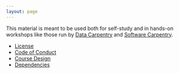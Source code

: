 ```yaml
---
layout: page
---
```

This material is meant to be used both for self-study and in hands-on workshops
like those run by [Data Carpentry][dc-website] and [Software Carpentry][swc-website].

*   [License](LICENSE.html)
*   [Code of Conduct](CONDUCT.html)
*   [Course Design](design.html)
*   [Dependencies](design.svg)

[dc-website]: http://datacarpentry.org
[swc-website]: http://software-carpentry.org
